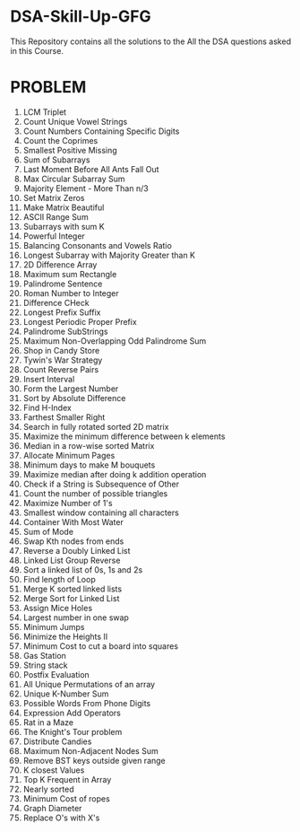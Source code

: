 # DSA-Skill-Up-GFG
This Repository contains all the solutions to the All the DSA questions asked in this Course. 

# PROBLEM 
1. LCM Triplet
2. Count Unique Vowel Strings
3. Count Numbers Containing Specific Digits
4. Count the Coprimes
5. Smallest Positive Missing
6. Sum of Subarrays
7. Last Moment Before All Ants Fall Out
8. Max Circular Subarray Sum
9. Majority Element - More Than n/3
10. Set Matrix Zeros
11. Make Matrix Beautiful
12. ASCII Range Sum
13. Subarrays with sum K
14. Powerful Integer
15. Balancing Consonants and Vowels Ratio
16. Longest Subarray with Majority Greater than K
17. 2D Difference Array
18. Maximum sum Rectangle
19. Palindrome Sentence
20. Roman Number to Integer
21. Difference CHeck
22. Longest Prefix Suffix
23. Longest Periodic Proper Prefix
24. Palindrome SubStrings
25. Maximum Non-Overlapping Odd Palindrome Sum
26. Shop in Candy Store
27. Tywin's War Strategy
28. Count Reverse Pairs
29. Insert Interval
30. Form the Largest Number
31.  Sort by Absolute Difference
32.  Find H-Index
33.  Farthest Smaller Right
34. Search in fully rotated sorted 2D matrix
35. Maximize the minimum difference between k elements
36. Median in a row-wise sorted Matrix
37. Allocate Minimum Pages
38. Minimum days to make M bouquets
39. Maximize median after doing k addition operation
40. Check if a String is Subsequence of Other
41. Count the number of possible triangles
42. Maximize Number of 1's
43. Smallest window containing all characters
44. Container With Most Water
45. Sum of Mode
46. Swap Kth nodes from ends
47. Reverse a Doubly Linked List
48. Linked List Group Reverse
49. Sort a linked list of 0s, 1s and 2s
50. Find length of Loop
51. Merge K sorted linked lists
52. Merge Sort for Linked List
53. Assign Mice Holes
54. Largest number in one swap
55. Minimum Jumps
56. Minimize the Heights II
57. Minimum Cost to cut a board into squares
58. Gas Station
59. String stack
60. Postfix Evaluation
61. All Unique Permutations of an array
62. Unique K-Number Sum
63. Possible Words From Phone Digits
64. Expression Add Operators
65. Rat in a Maze
66. The Knight's Tour problem
67. Distribute Candies
68. Maximum Non-Adjacent Nodes Sum
69. Remove BST keys outside given range
70. K closest Values
71. Top K Frequent in Array
72. Nearly sorted
73. Minimum Cost of ropes
74.  Graph Diameter
75.  Replace O's with X's



